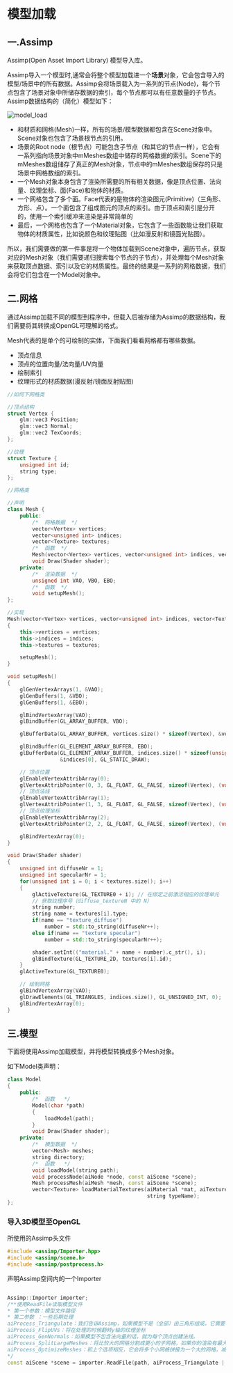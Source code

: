 # 模型加载

## 一.Assimp

Assimp(Open Asset Import Library) 模型导入库。

Assimp导入一个模型时,通常会将整个模型加载进一个**场景**对象，它会包含导入的模型/场景中的所有数据。Assimp会将场景载入为一系列的节点(Node)，每个节点包含了场景对象中所储存数据的索引，每个节点都可以有任意数量的子节点。Assimp数据结构的（简化）模型如下：

![model_load](model_load_1.png)

+ 和材质和网格(Mesh)一样，所有的场景/模型数据都包含在Scene对象中。Scene对象也包含了场景根节点的引用。
+ 场景的Root node（根节点）可能包含子节点（和其它的节点一样），它会有一系列指向场景对象中mMeshes数组中储存的网格数据的索引。Scene下的mMeshes数组储存了真正的Mesh对象，节点中的mMeshes数组保存的只是场景中网格数组的索引。
+ 一个Mesh对象本身包含了渲染所需要的所有相关数据，像是顶点位置、法向量、纹理坐标、面(Face)和物体的材质。
+ 一个网格包含了多个面。Face代表的是物体的渲染图元(Primitive)（三角形、方形、点）。一个面包含了组成图元的顶点的索引。由于顶点和索引是分开的，使用一个索引缓冲来渲染是非常简单的
+ 最后，一个网格也包含了一个Material对象，它包含了一些函数能让我们获取物体的材质属性，比如说颜色和纹理贴图（比如漫反射和镜面光贴图）。

所以，我们需要做的第一件事是将一个物体加载到Scene对象中，遍历节点，获取对应的Mesh对象（我们需要递归搜索每个节点的子节点），并处理每个Mesh对象来获取顶点数据、索引以及它的材质属性。最终的结果是一系列的网格数据，我们会将它们包含在一个Model对象中。


## 二.网格

通过Assimp加载不同的模型到程序中，但载入后被存储为Assimp的数据结构，我们需要将其转换成OpenGL可理解的格式。

Mesh代表的是单个的可绘制的实体，下面我们看看网格都有哪些数据。

+ 顶点信息
+ 顶点的位置向量/法向量/UV向量
+ 绘制索引
+ 纹理形式的材质数据(漫反射/镜面反射贴图)

```C++
//如何下网格类

//顶点结构
struct Vertex {
    glm::vec3 Position;
    glm::vec3 Normal;
    glm::vec2 TexCoords;
};

//纹理
struct Texture {
    unsigned int id;
    string type;
};

//网格类

//声明
class Mesh {
    public:
        /*  网格数据  */
        vector<Vertex> vertices;
        vector<unsigned int> indices;
        vector<Texture> textures;
        /*  函数  */
        Mesh(vector<Vertex> vertices, vector<unsigned int> indices, vector<Texture> textures);
        void Draw(Shader shader);
    private:
        /*  渲染数据  */
        unsigned int VAO, VBO, EBO;
        /*  函数  */
        void setupMesh();
};  

//实现
Mesh(vector<Vertex> vertices, vector<unsigned int> indices, vector<Texture> textures)
{
    this->vertices = vertices;
    this->indices = indices;
    this->textures = textures;

    setupMesh();
}

void setupMesh()
{
    glGenVertexArrays(1, &VAO);
    glGenBuffers(1, &VBO);
    glGenBuffers(1, &EBO);

    glBindVertexArray(VAO);
    glBindBuffer(GL_ARRAY_BUFFER, VBO);

    glBufferData(GL_ARRAY_BUFFER, vertices.size() * sizeof(Vertex), &vertices[0], GL_STATIC_DRAW);  

    glBindBuffer(GL_ELEMENT_ARRAY_BUFFER, EBO);
    glBufferData(GL_ELEMENT_ARRAY_BUFFER, indices.size() * sizeof(unsigned int), 
                 &indices[0], GL_STATIC_DRAW);

    // 顶点位置
    glEnableVertexAttribArray(0);   
    glVertexAttribPointer(0, 3, GL_FLOAT, GL_FALSE, sizeof(Vertex), (void*)0);
    // 顶点法线
    glEnableVertexAttribArray(1);   
    glVertexAttribPointer(1, 3, GL_FLOAT, GL_FALSE, sizeof(Vertex), (void*)offsetof(Vertex, Normal));
    // 顶点纹理坐标
    glEnableVertexAttribArray(2);   
    glVertexAttribPointer(2, 2, GL_FLOAT, GL_FALSE, sizeof(Vertex), (void*)offsetof(Vertex, TexCoords));

    glBindVertexArray(0);
} 

void Draw(Shader shader) 
{
    unsigned int diffuseNr = 1;
    unsigned int specularNr = 1;
    for(unsigned int i = 0; i < textures.size(); i++)
    {
        glActiveTexture(GL_TEXTURE0 + i); // 在绑定之前激活相应的纹理单元
        // 获取纹理序号（diffuse_textureN 中的 N）
        string number;
        string name = textures[i].type;
        if(name == "texture_diffuse")
            number = std::to_string(diffuseNr++);
        else if(name == "texture_specular")
            number = std::to_string(specularNr++);

        shader.setInt(("material." + name + number).c_str(), i);
        glBindTexture(GL_TEXTURE_2D, textures[i].id);
    }
    glActiveTexture(GL_TEXTURE0);

    // 绘制网格
    glBindVertexArray(VAO);
    glDrawElements(GL_TRIANGLES, indices.size(), GL_UNSIGNED_INT, 0);
    glBindVertexArray(0);
}
```

## 三.模型

下面将使用Assimp加载模型，并将模型转换成多个Mesh对象。

如下Model类声明：

```C++
class Model 
{
    public:
        /*  函数   */
        Model(char *path)
        {
            loadModel(path);
        }
        void Draw(Shader shader);   
    private:
        /*  模型数据  */
        vector<Mesh> meshes;
        string directory;
        /*  函数   */
        void loadModel(string path);
        void processNode(aiNode *node, const aiScene *scene);
        Mesh processMesh(aiMesh *mesh, const aiScene *scene);
        vector<Texture> loadMaterialTextures(aiMaterial *mat, aiTextureType type, 
                                             string typeName);
};
```

### 导入3D模型至OpenGL

所使用的Assimp头文件

``` C++
#include <assimp/Importer.hpp>
#include <assimp/scene.h>
#include <assimp/postprocess.h>
 ```

声明Assimp空间内的一个Importer

```C++

Assimp::Importer importer;
/**使用ReadFile读取模型文件
* 第一个参数：模型文件路径
* 第二参数 ：一些后期处理
aiProcess_Triangulate：我们告诉Assimp，如果模型不是（全部）由三角形组成，它需要将模型所有的图元形状变换为三角形）
aiProcess_FlipUVs：将在处理的时候翻转y轴的纹理坐标
aiProcess_GenNormals：如果模型不包含法向量的话，就为每个顶点创建法线。
aiProcess_SplitLargeMeshes：将比较大的网格分割成更小的子网格，如果你的渲染有最大顶点数限制，只能渲染较小的网格，那么它会非常有用。
aiProcess_OptimizeMeshes：和上个选项相反，它会将多个小网格拼接为一个大的网格，减少绘制调用从而进行优化。
*/
const aiScene *scene = importer.ReadFile(path, aiProcess_Triangulate | aiProcess_FlipUVs);
```
